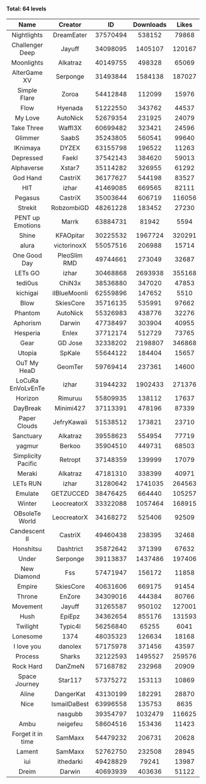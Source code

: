 #### Total: 64 levels

| Name | Creator | ID | Downloads | Likes |
|:---:|:---:|:---:|:---:|:---:|
| Nightlights | DreamEater | 37570494 | 538152 | 79868
| Challenger Deep | Jayuff | 34098095 | 1405107 | 120167
| Moonlights | Alkatraz | 40149755 | 498328 | 65069
| AlterGame XV | Serponge | 31493844 | 1584138 | 187027
| Simple Flare | Zoroa | 54412848 | 112099 | 15976
| Flow | Hyenada | 51222550 | 343762 | 44537
| My Love | AutoNick | 52679354 | 231925 | 24079
| Take Three | Waffl3X | 60699482 | 323421 | 24596
| Glimmer | SaabS | 35243805 | 560541 | 99640
| IKnimaya | DYZEX | 63155798 | 196522 | 11263
| Depressed | FaekI | 37542143 | 384620 | 59013
| Alphaverse | Xstar7 | 35114282 | 326955 | 61292
| God Hand | CastriX | 36177627 | 544198 | 83527
| HIT | izhar | 41469085 | 669565 | 82111
| Pegasus | CastriX | 35003644 | 606719 | 116056
| Strekit | RobzombiGD | 48261228 | 183452 | 27230
| PENT up Emotions | Marrk | 63884731 | 81942 | 5594
| Shine | KFAOpitar | 30225532 | 1967724 | 320291
| alura | victorinoxX | 55057516 | 206988 | 15714
| One Good Day | PleoSlim RMD | 49744661 | 273049 | 32687
| LETs GO | izhar | 30468868 | 2693938 | 355168
| tedi0us | ChiN3x | 38536880 | 347020 | 47853
| kichigai | iIBlueMoonIi | 62559896 | 147652 | 5510
| Blow | SkiesCore | 35716135 | 535991 | 97662
| Phantom | AutoNick | 55326983 | 438776 | 32276
| Aphorism | Darwin | 47738497 | 303904 | 40955
| Hesperia | Enlex | 37712174 | 512729 | 73765
| Gear | GD Jose | 32338202 | 2198807 | 346868
| Utopia | SpKale | 55644122 | 184404 | 15657
| OuT My HeaD | GeomTer | 59769414 | 237361 | 14600
| LoCuRa EnVoLvEnTe | izhar | 31944232 | 1902433 | 271376
| Horizon | Rimuruu | 55809935 | 138112 | 17637
| DayBreak | Minimi427 | 37113391 | 478196 | 87339
| Paper Clouds | JefryKawaii | 51538512 | 173821 | 23710
| Sanctuary | Alkatraz | 39558623 | 554954 | 77719
| yagmur | Berkoo | 35904510 | 449731 | 68503
| Simplicity Pacific | Retropt | 37148359 | 139999 | 17079
| Meraki | Alkatraz | 47181310 | 338399 | 40971
| LETs  RUN | izhar | 31280642 | 1741035 | 264563
| Emulate | GETZUCCED | 38476425 | 664440 | 105257
| Winter | LeocreatorX | 33322088 | 1057464 | 168915
| OBsoleTe World | LeocreatorX | 34168272 | 525406 | 92509
| Candescent II | CastriX | 49460438 | 238395 | 32468
| Honshitsu | Dashtrict | 35872642 | 371399 | 67632
| Under | Serponge | 39113837 | 1437486 | 197406
| New Diamond | Fss | 57471947 | 156172 | 11858
| Empire | SkiesCore | 40631606 | 669175 | 91454
| Throne | EnZore | 34309016 | 444384 | 80766
| Movement | Jayuff | 31265587 | 950102 | 127001
| Hush | EpiEpz | 34362654 | 855176 | 131593
| Twilight | Typic4l | 56256840 | 65255 | 6041
| Lonesome | 1374 | 48035323 | 126634 | 18168
| I love you | danolex | 57175978 | 371456 | 43597
| Process | Sharks | 32122593 | 1495527 | 259576
| Rock Hard | DanZmeN | 57168782 | 232968 | 20909
| Space Journey | Star117 | 57375272 | 153113 | 10869
| Aline | DangerKat | 43130199 | 182291 | 28870
| Nice | IsmailDaBest | 63996558 | 135753 | 8635
|   | nasgubb | 39354797 | 1032479 | 116625
| Ambu | neigefeu | 58604516 | 153436 | 11423
| Forget it in time | SamMaxx | 54479232 | 206731 | 20628
| Lament | SamMaxx | 52762750 | 232508 | 28945
| iui | ithedarki | 49428829 | 79241 | 13987
| Dreim | Darwin | 40693939 | 403636 | 51122
